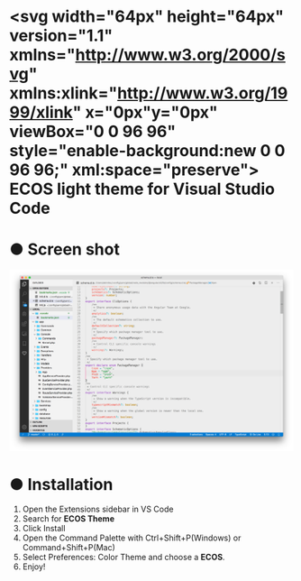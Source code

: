 # <svg width="64px" height="64px" version="1.1" xmlns="http://www.w3.org/2000/svg" xmlns:xlink="http://www.w3.org/1999/xlink" x="0px"y="0px" viewBox="0 0 96 96" style="enable-background:new 0 0 96 96;" xml:space="preserve"><style type="text/css">.st0{fill:#49A4AB;}.st1{fill:#FFFFFF;}</style><g><circle class="st0" cx="47.6" cy="47.6" r="47.6"/><g><g><g><path class="st1" d="M35.5,25.5h-1.3c-0.2,0-0.4,0.2-0.4,0.4v6.1c0,0.2,0.2,0.4,0.4,0.4h1.3c0.2,0,0.4,0.2,0.4,0.4v0.8c0,0.2-0.2,0.4-0.4,0.4h-1.3c-0.2,0-0.4,0.2-0.4,0.4v6.1c0,0.2,0.2,0.4,0.4,0.4h1.3c0.2,0,0.4,0.2,0.4,0.4v0.8c0,0.2-0.2,0.4-0.4,0.4h-3.4c-0.2,0-0.4-0.2-0.4-0.4V24.3c0-0.2,0.2-0.4,0.4-0.4h3.4c0.2,0,0.4,0.2,0.4,0.4v0.8C35.9,25.3,35.7,25.5,35.5,25.5z"/><path class="st1" d="M44.7,30h-1.3c-0.2,0-0.4-0.2-0.4-0.4v-3.2c0-0.5-0.5-0.9-1-0.9h-0.1c-0.6,0-1,0.4-1,0.9v13.3c0,0.5,0.5,0.9,1,0.9h0.1c0.6,0,1-0.4,1-0.9v-3.2c0-0.2,0.2-0.4,0.4-0.4h1.3c0.2,0,0.4,0.2,0.4,0.4v3.1c0,1.4-1.3,2.6-2.9,2.6h-0.6c-1.6,0-2.9-1.2-2.9-2.6v-13c0-1.4,1.3-2.6,2.9-2.6h0.6c1.6,0,2.9,1.2,2.9,2.6v3.1C45.1,29.9,44.9,30,44.7,30z"/><path class="st1" d="M50.8,24h0.6c1.6,0,2.9,1.2,2.9,2.6v13c0,1.4-1.3,2.6-2.9,2.6h-0.6c-1.6,0-2.9-1.2-2.9-2.6v-13C48,25.1,49.2,24,50.8,24z M52.2,39.7V26.4c0-0.5-0.5-0.9-1-0.9h-0.1c-0.6,0-1,0.4-1,0.9v13.3c0,0.5,0.5,0.9,1,0.9h0.1C51.7,40.6,52.2,40.2,52.2,39.7z"/><path class="st1" d="M63.1,30h-1.3c-0.2,0-0.4-0.2-0.4-0.4v-3.2c0-0.5-0.5-0.9-1-0.9h-0.1c-0.6,0-1,0.4-1,0.9v0.4c0,0.6,0.1,1.2,0.4,1.8l3.5,8.5c0.2,0.6,0.4,1.2,0.4,1.8v0.6c0,1.4-1.3,2.6-2.9,2.6H60c-1.6,0-2.9-1.2-2.9-2.6v-3.1c0-0.2,0.2-0.4,0.4-0.4h1.3c0.2,0,0.4,0.2,0.4,0.4v3.2c0,0.5,0.5,0.9,1,0.9h0.1c0.6,0,1-0.4,1-0.9v-0.4c0-0.6-0.1-1.2-0.4-1.8L57.5,29c-0.2-0.6-0.4-1.2-0.4-1.8v-0.6c0-1.4,1.3-2.6,2.9-2.6h0.6c1.6,0,2.9,1.2,2.9,2.6v3.1C63.5,29.9,63.3,30,63.1,30z"/></g></g><g><path class="st1" d="M31.7,70.6H33c0.2,0,0.4,0.2,0.4,0.4v0.8c0,0.2-0.2,0.4-0.4,0.4h-3.4c-0.2,0-0.4-0.2-0.4-0.4V54.3c0-0.2,0.2-0.4,0.4-0.4h1.3c0.2,0,0.4,0.2,0.4,0.4v16C31.3,70.5,31.5,70.6,31.7,70.6z"/><path class="st1" d="M36.7,54H38c0.2,0,0.4,0.2,0.4,0.4v17.5c0,0.2-0.2,0.4-0.4,0.4h-1.3c-0.2,0-0.4-0.2-0.4-0.4V54.3C36.3,54.1,36.4,54,36.7,54z"/><path class="st1" d="M47.2,60h-1.3c-0.2,0-0.4-0.2-0.4-0.4v-3.2c0-0.5-0.5-0.9-1-0.9h-0.1c-0.6,0-1,0.4-1,0.9v13.3c0,0.5,0.5,0.9,1,0.9h0.1c0.6,0,1-0.4,1-0.9v-3.2c0-0.2-0.2-0.4-0.4-0.4h-0.3c-0.2,0-0.4-0.2-0.4-0.4v-0.8c0-0.2,0.2-0.4,0.4-0.4h2.4c0.2,0,0.4,0.2,0.4,0.4v4.6c0,1.4-1.3,2.6-2.9,2.6h-0.6c-1.6,0-2.9-1.2-2.9-2.6v-13c0-1.4,1.3-2.6,2.9-2.6h0.6c1.6,0,2.9,1.2,2.9,2.6v3.1C47.6,59.9,47.4,60,47.2,60z"/><path class="st1" d="M55.1,54h1.3c0.2,0,0.4,0.2,0.4,0.4v17.5c0,0.2-0.2,0.4-0.4,0.4h-1.3c-0.2,0-0.4-0.2-0.4-0.4v-7.6c0-0.2-0.2-0.4-0.4-0.4H53c-0.2,0-0.4,0.2-0.4,0.4v7.6c0,0.2-0.2,0.4-0.4,0.4h-1.3c-0.2,0-0.4-0.2-0.4-0.4V54.3c0-0.2,0.2-0.4,0.4-0.4h1.3c0.2,0,0.4,0.2,0.4,0.4v7.6c0,0.2,0.2,0.4,0.4,0.4h1.3c0.2,0,0.4-0.2,0.4-0.4v-7.6C54.7,54.1,54.8,54,55.1,54z"/><path class="st1" d="M60.1,54h5.5c0.2,0,0.4,0.2,0.4,0.4v0.8c0,0.2-0.2,0.4-0.4,0.4h-1.3c-0.2,0-0.4,0.2-0.4,0.4v16c0,0.2-0.2,0.4-0.4,0.4h-1.3c-0.2,0-0.4-0.2-0.4-0.4v-16c0-0.2-0.2-0.4-0.4-0.4h-1.3c-0.2,0-0.4-0.2-0.4-0.4v-0.8C59.7,54.1,59.8,54,60.1,54z"/></g></g></g></svg> ECOS light theme for Visual Studio Code

# ● Screen shot
![screenshot](./screenshot.png)



# ● Installation
1. Open the Extensions sidebar in VS Code
2. Search for **ECOS Theme**
3. Click Install
4. Open the Command Palette with Ctrl+Shift+P(Windows) or Command+Shift+P(Mac)
5. Select Preferences: Color Theme and choose a **ECOS**.
6. Enjoy!

